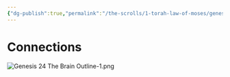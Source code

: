 ```yaml
---
{"dg-publish":true,"permalink":"/the-scrolls/1-torah-law-of-moses/genesis-24/","tags":["Genesis24","Torah"]}
---
```



# Connections


![Genesis 24 The Brain Outline-1.png](/img/user/Assets/attachments/Genesis%2024%20The%20Brain%20Outline-1.png)